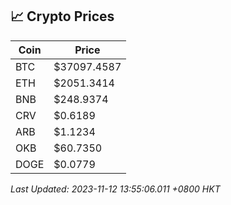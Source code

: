 ## 📈 Crypto Prices

| Coin | Price |
| ---- | ----- |
| BTC | $37097.4587 |
| ETH | $2051.3414 |
| BNB | $248.9374 |
| CRV | $0.6189 |
| ARB | $1.1234 |
| OKB | $60.7350 |
| DOGE | $0.0779 |

_Last Updated: 2023-11-12 13:55:06.011 +0800 HKT_